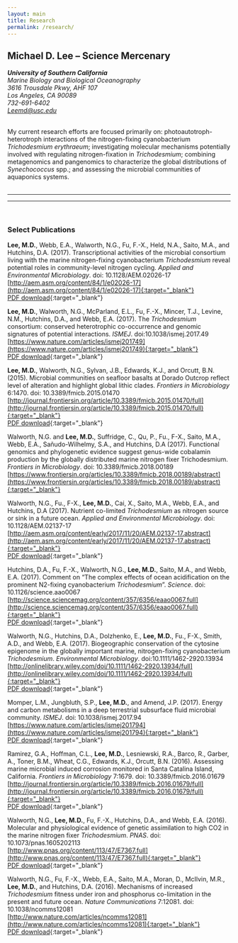 ```yaml
---
layout: main
title: Research
permalink: /research/
---
```


## Michael D. Lee – Science Mercenary

*__University of Southern California__*  
*Marine Biology and Biological Oceanography*  
*3616 Trousdale Pkwy, AHF 107*  
*Los Angeles, CA 90089*  
*732-691-6402*  
*Leemd@usc.edu*  
<br>

My current research efforts are focused primarily on: photoautotroph-heterotroph interactions of the nitrogen-fixing cyanobacterium *Trichodesmium erythraeum*; investigating molecular mechanisms potentially involved with regulating nitrogen-fixation in *Trichodesmium*; combining metagenomics and pangenomics to characterize the global distributions of *Synechococcus* spp.; and assessing the microbial communities of aquaponics systems.  
<br>

---
---
<br>

### Select Publications

**Lee, M.D.**, Webb, E.A., Walworth, N.G., Fu, F.-X., Held, N.A., Saito, M.A., and Hutchins, D.A. (2017). Transcriptional activities of the microbial consortium living with the marine nitrogen-fixing cyanobacterium *Trichodesmium* reveal potential roles in community-level nitrogen cycling. *Applied and Environmental Microbiology*. doi: 10.1128/AEM.02026-17  
[http://aem.asm.org/content/84/1/e02026-17](http://aem.asm.org/content/84/1/e02026-17){:target="_blank"}  
[PDF download](/research/Lee_et_al_2017_AEM.pdf){:target="_blank"}  

**Lee, M.D.**, Walworth, N.G., McParland, E.L., Fu, F.-X., Mincer, T.J., Levine, N.M., Hutchins, D.A., and Webb, E.A. (2017). The *Trichodesmium* consortium: conserved heterotrophic co-occurrence and genomic signatures of potential interactions. *ISMEJ*. doi:10.1038/ismej.2017.49  
[https://www.nature.com/articles/ismej201749](https://www.nature.com/articles/ismej201749){:target="_blank"}  
[PDF download](/research/Lee_et_al_2017_ISME.pdf){:target="_blank"}  

**Lee, M.D.**, Walworth, N.G., Sylvan, J.B., Edwards, K.J., and Orcutt, B.N. (2015). Microbial communities on seafloor basalts at Dorado Outcrop reflect level of alteration and highlight global lithic clades. *Frontiers in Microbiology* 6:1470. doi: 10.3389/fmicb.2015.01470  
[http://journal.frontiersin.org/article/10.3389/fmicb.2015.01470/full](http://journal.frontiersin.org/article/10.3389/fmicb.2015.01470/full){:target="_blank"}  
[PDF download](/research/Lee_et_al_2015_FrontMicro.pdf){:target="_blank"}  

Walworth, N.G. and **Lee, M.D.**, Suffridge, C., Qu, P., Fu., F-X., Saito, M.A., Webb, E.A., Sañudo-Wilhelmy, S.A., and Hutchins, D.A (2017). Functional genomics and phylogenetic evidence suggest genus-wide cobalamin production by the globally distributed marine nitrogen fixer Trichodesmium. *Frontiers in Microbiology*. doi: 10.3389/fmicb.2018.00189  
[https://www.frontiersin.org/articles/10.3389/fmicb.2018.00189/abstract](https://www.frontiersin.org/articles/10.3389/fmicb.2018.00189/abstract){:target="_blank"}

Walworth, N.G., Fu., F-X., **Lee, M.D.**, Cai, X., Saito, M.A., Webb, E.A., and Hutchins, D.A (2017). Nutrient co-limited *Trichodesmium* as nitrogen source or sink in a future ocean. *Applied and Environmental Microbiology*. doi: 10.1128/AEM.02137-17  
[http://aem.asm.org/content/early/2017/11/20/AEM.02137-17.abstract](http://aem.asm.org/content/early/2017/11/20/AEM.02137-17.abstract){:target="_blank"}  
[PDF download](/research/Walworth_et_al_2017_AEM.pdf){:target="_blank"}  

Hutchins, D.A., Fu, F.-X., Walworth, N.G., **Lee, M.D.**, Saito, M.A., and Webb, E.A. (2017). Comment on “The complex effects of ocean acidification on the prominent N2-fixing cyanobacterium *Trichodesmium*”. *Science*. doi: 10.1126/science.aao0067  
[http://science.sciencemag.org/content/357/6356/eaao0067.full](http://science.sciencemag.org/content/357/6356/eaao0067.full){:target="_blank"}  
[PDF download](/research/Hutchins_et_al_2017_Science.pdf){:target="_blank"}  

Walworth, N.G., Hutchins, D.A., Dolzhenko, E., **Lee, M.D.**, Fu., F-X., Smith, A.D., and Webb, E.A. (2017). Biogeographic conservation of the cytosine epigenome in the globally important marine, nitrogen-fixing cyanobacterium *Trichodesmium*. *Environmental Microbiology*. doi:10.1111/1462-2920.13934
[http://onlinelibrary.wiley.com/doi/10.1111/1462-2920.13934/full](http://onlinelibrary.wiley.com/doi/10.1111/1462-2920.13934/full){:target="_blank"}  
[PDF download](/research/Walworth_et_al_2017_EnvMicro.pdf){:target="_blank"}  

Momper, L.M., Jungbluth, S.P., **Lee, M.D.**, and Amend, J.P. (2017). Energy and carbon metabolisms in a deep terrestrial subsurface fluid microbial community. *ISMEJ*. doi: 10.1038/ismej.2017.94  
[https://www.nature.com/articles/ismej201794](https://www.nature.com/articles/ismej201794){:target="_blank"}  
[PDF download](/research/Momper_et_al_2017_ISME.pdf){:target="_blank"}  

Ramirez, G.A., Hoffman, C.L., **Lee, M.D.**, Lesniewski, R.A., Barco, R., Garber, A., Toner, B.M., Wheat, C.G., Edwards, K.J., Orcutt, B.N. (2016). Assessing marine microbial induced corrosion monitored in Santa Catalina Island, California. *Frontiers in Microbiology* 7:1679. doi: 10.3389/fmicb.2016.01679  
[http://journal.frontiersin.org/article/10.3389/fmicb.2016.01679/full](http://journal.frontiersin.org/article/10.3389/fmicb.2016.01679/full){:target="_blank"}  
[PDF download](/research/Ramirez_et_al_2016_FrontMicro.pdf){:target="_blank"}  

Walworth, N.G., **Lee, M.D.**, Fu, F.-X., Hutchins, D.A., and Webb, E.A. (2016). Molecular and physiological evidence of genetic assimilation to high CO2 in the marine nitrogen fixer *Trichodesmium*. *PNAS*. doi: 10.1073/pnas.1605202113  
[http://www.pnas.org/content/113/47/E7367.full](http://www.pnas.org/content/113/47/E7367.full){:target="_blank"}  
[PDF download](/research/Walworth_et_al_2016_PNAS.pdf){:target="_blank"}  

Walworth, N.G., Fu, F.-X., Webb, E.A., Saito, M.A., Moran, D., McIlvin, M.R., **Lee, M.D.**, and Hutchins, D.A. (2016). Mechanisms of increased *Trichodesmium* fitness under iron and phosphorus co-limitation in the present and future ocean. *Nature Communications* 7:12081. doi: 10.1038/ncomms12081  
[http://www.nature.com/articles/ncomms12081](http://www.nature.com/articles/ncomms12081){:target="_blank"}  
[PDF download](/research/Walworth_et_al_2016_NatCom.pdf){:target="_blank"}  
